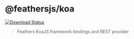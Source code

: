 # @feathersjs/koa

[![Download Status](https://img.shields.io/npm/dm/@feathersjs/koa.svg?style=flat-square)](https://www.npmjs.com/package/@feathersjs/koa)

> Feathers KoaJS framework bindings and REST provider
